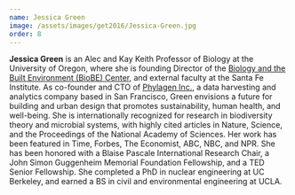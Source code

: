 ```yaml
---
name: Jessica Green
image: /assets/images/get2016/Jessica-Green.jpg
order: 8
---
```


**Jessica Green** is an Alec and Kay Keith Professor of Biology at the University of Oregon, where she is founding Director of the [Biology and the Built Environment (BioBE) Center](http://biobe.uoregon.edu/), and external faculty at the Santa Fe Institute. As co-founder and CTO of [Phylagen Inc.](http://www.phylagen.com/), a data harvesting and analytics company based in San Francisco, Green envisions a future for building and urban design that promotes sustainability, human health, and well-being. She is internationally recognized for research in biodiversity theory and microbial systems, with highly cited articles in Nature, Science, and the Proceedings of the National Academy of Sciences. Her work has been featured in Time, Forbes, The Economist, ABC, NBC, and NPR. She has been honored with a Blaise Pascale International Research Chair, a John Simon Guggenheim Memorial Foundation Fellowship, and a TED Senior Fellowship. She completed a PhD in nuclear engineering at UC Berkeley, and earned a BS in civil and environmental engineering at UCLA.
